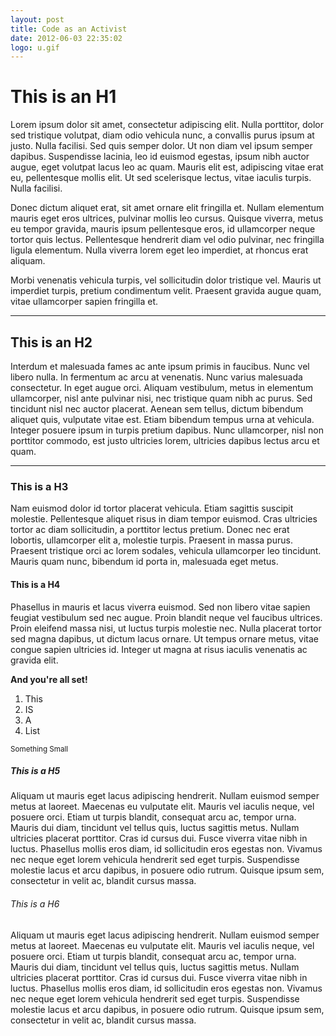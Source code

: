 ```yaml
---
layout: post
title: Code as an Activist
date: 2012-06-03 22:35:02
logo: u.gif
---
```



# This is an H1

Lorem ipsum dolor sit amet, consectetur adipiscing elit. Nulla porttitor, dolor sed tristique volutpat, diam odio vehicula nunc, a convallis purus ipsum at justo. Nulla facilisi. Sed quis semper dolor. Ut non diam vel ipsum semper dapibus. Suspendisse lacinia, leo id euismod egestas, ipsum nibh auctor augue, eget volutpat lacus leo ac quam. Mauris elit est, adipiscing vitae erat eu, pellentesque mollis elit. Ut sed scelerisque lectus, vitae iaculis turpis. Nulla facilisi. 

Donec dictum aliquet erat, sit amet ornare elit fringilla et. Nullam elementum mauris eget eros ultrices, pulvinar mollis leo cursus. Quisque viverra, metus eu tempor gravida, mauris ipsum pellentesque eros, id ullamcorper neque tortor quis lectus. Pellentesque hendrerit diam vel odio pulvinar, nec fringilla ligula elementum. Nulla viverra lorem eget leo imperdiet, at rhoncus erat aliquam. 

Morbi venenatis vehicula turpis, vel sollicitudin dolor tristique vel. Mauris ut imperdiet turpis, pretium condimentum velit. Praesent gravida augue quam, vitae ullamcorper sapien fringilla et.

---


## This is an H2

Interdum et malesuada fames ac ante ipsum primis in faucibus. Nunc vel libero nulla. In fermentum ac arcu at venenatis. Nunc varius malesuada consectetur. In eget augue orci. Aliquam vestibulum, metus in elementum ullamcorper, nisl ante pulvinar nisi, nec tristique quam nibh ac purus. Sed tincidunt nisl nec auctor placerat. Aenean sem tellus, dictum bibendum aliquet quis, vulputate vitae est. Etiam bibendum tempus urna at vehicula. Integer posuere ipsum in turpis pretium dapibus. Nunc ullamcorper, nisl non porttitor commodo, est justo ultricies lorem, ultricies dapibus lectus arcu et quam.

---


### This is a H3

Nam euismod dolor id tortor placerat vehicula. Etiam sagittis suscipit molestie. Pellentesque aliquet risus in diam tempor euismod. Cras ultricies tortor ac diam sollicitudin, a porttitor lectus pretium. Donec nec erat lobortis, ullamcorper elit a, molestie turpis. Praesent in massa purus. Praesent tristique orci ac lorem sodales, vehicula ullamcorper leo tincidunt. Mauris quam nunc, bibendum id porta in, malesuada eget metus.


#### This is a H4

Phasellus in mauris et lacus viverra euismod. Sed non libero vitae sapien feugiat vestibulum sed nec augue. Proin blandit neque vel faucibus ultrices. Proin eleifend massa nisi, ut luctus turpis molestie nec. Nulla placerat tortor sed magna dapibus, ut dictum lacus ornare. Ut tempus ornare metus, vitae congue sapien ultricies id. Integer ut magna at risus iaculis venenatis ac gravida elit.


**And you're all set!**

 1. This 
 2. IS
 3. A
 4. List

 <small> Something Small </small>


##### This is a H5

Aliquam ut mauris eget lacus adipiscing hendrerit. Nullam euismod semper metus at laoreet. Maecenas eu vulputate elit. Mauris vel iaculis neque, vel posuere orci. Etiam ut turpis blandit, consequat arcu ac, tempor urna. Mauris dui diam, tincidunt vel tellus quis, luctus sagittis metus. Nullam ultricies placerat porttitor. Cras id cursus dui. Fusce viverra vitae nibh in luctus. Phasellus mollis eros diam, id sollicitudin eros egestas non. Vivamus nec neque eget lorem vehicula hendrerit sed eget turpis. Suspendisse molestie lacus et arcu dapibus, in posuere odio rutrum. Quisque ipsum sem, consectetur in velit ac, blandit cursus massa.


###### This is a H6

Aliquam ut mauris eget lacus adipiscing hendrerit. Nullam euismod semper metus at laoreet. Maecenas eu vulputate elit. Mauris vel iaculis neque, vel posuere orci. Etiam ut turpis blandit, consequat arcu ac, tempor urna. Mauris dui diam, tincidunt vel tellus quis, luctus sagittis metus. Nullam ultricies placerat porttitor. Cras id cursus dui. Fusce viverra vitae nibh in luctus. Phasellus mollis eros diam, id sollicitudin eros egestas non. Vivamus nec neque eget lorem vehicula hendrerit sed eget turpis. Suspendisse molestie lacus et arcu dapibus, in posuere odio rutrum. Quisque ipsum sem, consectetur in velit ac, blandit cursus massa.